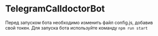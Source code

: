 # TelegramCalldoctorBot

Перед запуском бота необходимо изменить файл config.js, добавив свой токен.
Для запуска бота используйте команду ```npm run start```
